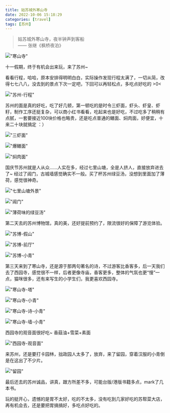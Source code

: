 ```yaml
---
title: 姑苏城外寒山寺
date: 2022-10-06 15:18:29
categories: [travel]
tags: [苏州]
---
```


> 姑苏城外寒山寺，夜半钟声到客船  
> —— 张继《枫桥夜泊》

!["寒山寺"](https://wyy-static.oss-cn-guangzhou.aliyuncs.com/xx/suzhou-2022/FullSizeRender1.jpg?x-oss-process=style/cocktail)

十一假期，终于有机会出来玩，来了苏州~ 

看看行程，哈哈，原本安排得明明白白，实际操作发现行程太满了，一切从简，改得七七八八，没去到的景点下次一定吧，下回可以再轻松点，多吃点好吃的 >0<

!["苏州-行程"](https://wyy-static.oss-cn-guangzhou.aliyuncs.com/xx/suzhou-2022/IMG_4434.PNG)

苏州的面是真的好吃，吃了好几顿，第一顿吃的是时令三虾面，虾头、虾皇、虾籽，制作工序还挺复杂，可以商小红书看看，吃起来也是好吃，不过吃多了稍稍有点腻，一套要接近100块价格也略贵，还是吃点普通的鳝面、焖肉面，好便宜，十来二十块就搞定 ：）

!["三虾面"](https://wyy-static.oss-cn-guangzhou.aliyuncs.com/xx/suzhou-2022/IMG_4103.JPG?x-oss-process=style/cocktail)

!["爆鳝面"](https://wyy-static.oss-cn-guangzhou.aliyuncs.com/xx/suzhou-2022/IMG_4100.JPG?x-oss-process=style/cocktail)

!["焖肉面"](https://wyy-static.oss-cn-guangzhou.aliyuncs.com/xx/suzhou-2022/IMG_4214.JPG?x-oss-process=style/cocktail)

国庆节苏州就是人从众……人实在多，经过七里山塘，全是人挤人，直接放弃进去了~ 经过了阊门，古城墙感觉确实不一般。买了杯苏州绿豆汤，没想到里面加了薄荷，感觉很神奇。

!["七里山塘外景"](https://wyy-static.oss-cn-guangzhou.aliyuncs.com/xx/suzhou-2022/IMG_4109.JPG?x-oss-process=style/cocktail)

!["阊门"](https://wyy-static.oss-cn-guangzhou.aliyuncs.com/xx/suzhou-2022/IMG_4111.JPG?x-oss-process=style/cocktail)

!["薄荷味的绿豆汤"](https://wyy-static.oss-cn-guangzhou.aliyuncs.com/xx/suzhou-2022/IMG_4113.JPG?x-oss-process=style/cocktail)

第二天去的苏州博物馆，真的美，还好提前预约了，限流很好的保障了游览体验。

!["苏博-假山"](https://wyy-static.oss-cn-guangzhou.aliyuncs.com/xx/suzhou-2022/Snapseed1.jpg?x-oss-process=style/cocktail)

!["苏博-前厅"](https://wyy-static.oss-cn-guangzhou.aliyuncs.com/xx/suzhou-2022/IMG_4178.JPG?x-oss-process=style/cocktail)

!["苏博-小青"](https://wyy-static.oss-cn-guangzhou.aliyuncs.com/xx/suzhou-2022/IMG_4165.JPG?x-oss-process=style/cocktail)

第三天来到了寒山寺，还是源于那两句著名的诗，不过游客比香客多，后一天我们去了西园寺，感觉很不一样，后者更像寺庙，香客更多，整体的气氛也更“慢”一点，猫咪很多，还有来写生的小学生们，我更喜欢西园寺。

!["寒山寺-塔"](https://wyy-static.oss-cn-guangzhou.aliyuncs.com/xx/suzhou-2022/IMG_4300.JPG?x-oss-process=style/cocktail)

!["寒山寺-小青"](https://wyy-static.oss-cn-guangzhou.aliyuncs.com/xx/suzhou-2022/IMG_4250.JPG?x-oss-process=style/cocktail)

!["寒山寺-诗-小青"](https://wyy-static.oss-cn-guangzhou.aliyuncs.com/xx/suzhou-2022/IMG_4256.JPG?x-oss-process=style/cocktail)

!["寒山寺-墙-小青"](https://wyy-static.oss-cn-guangzhou.aliyuncs.com/xx/suzhou-2022/IMG_4268.JPG?x-oss-process=style/cocktail)

西园寺的观音面很好吃~ 香菇油+雪菜+素面

!["西园寺-观音面"](https://wyy-static.oss-cn-guangzhou.aliyuncs.com/xx/suzhou-2022/IMG_4428.JPG?x-oss-process=style/cocktail)

来苏州，还是要打卡园林，拙政园人太多了，放弃，来了留园，穿着汉服的小青倒是在这出了不少片。

!["留园"](https://wyy-static.oss-cn-guangzhou.aliyuncs.com/xx/suzhou-2022/20221006170556.jpg)

最后还去的苏州诚品，讲真，跟方所差不多，可能台版/港版书籍多点，mark了几本书。

玩的挺开心，遗憾的是胃不太好，吃的不太多，没有吃到几家好吃的苏帮菜大店，再有机会去，还是要把胃搞搞好，多吃点好吃的。